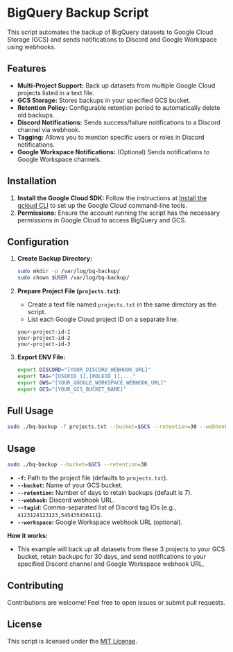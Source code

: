 # BigQuery Backup Script

This script automates the backup of BigQuery datasets to Google Cloud Storage (GCS) and sends notifications to Discord and Google Workspace using webhooks.

## Features

* **Multi-Project Support:** Back up datasets from multiple Google Cloud projects listed in a text file.
* **GCS Storage:** Stores backups in your specified GCS bucket.
* **Retention Policy:**  Configurable retention period to automatically delete old backups.
* **Discord Notifications:** Sends success/failure notifications to a Discord channel via webhook.
* **Tagging:**  Allows you to mention specific users or roles in Discord notifications.
* **Google Workspace Notifications:**  (Optional) Sends notifications to Google Workspace channels.

## Installation

1. **Install the Google Cloud SDK:** Follow the instructions at [Install the gcloud CLI](https://cloud.google.com/sdk/docs/install) to set up the Google Cloud command-line tools.
2. **Permissions:** Ensure the account running the script has the necessary permissions in Google Cloud to access BigQuery and GCS.

## Configuration

1. **Create Backup Directory:**

   ```bash
   sudo mkdir -p /var/log/bq-backup/
   sudo chown $USER /var/log/bq-backup/
   ```
   
2. **Prepare Project File (`projects.txt`):**

    * Create a text file named `projects.txt` in the same directory as the script.
    * List each Google Cloud project ID on a separate line.

    ```
    your-project-id-1
    your-project-id-2
    your-project-id-3
    ```
3. **Export ENV File:**
    ```bash
    export DISCORD="[YOUR_DISCORD_WEBHOOK_URL]"
    export TAG="[USERID_1],[ROLEID_1],..."
    export GWS="[YOUR_GOOGLE_WORKSPACE_WEBHOOK_URL]"
    export GCS="[YOUR_GCS_BUCKET_NAME]"

    ```

## Full Usage

```bash
sudo ./bq-backup -f projects.txt --bucket=$GCS --retention=30 --webhook=$DISCORD --tagid=$TAG --workspace=$GWS
```

## Usage

```bash
sudo ./bq-backup --bucket=$GCS --retention=30
```

* **`-f`:** Path to the project file (defaults to `projects.txt`).
* **`--bucket`:** Name of your GCS bucket.
* **`--retention`:** Number of days to retain backups (default is 7).
* **`--webhook`:** Discord webhook URL.
* **`--tagid`:** Comma-separated list of Discord tag IDs (e.g., `4123124123123,545435436111`).
* **`--workspace`:** Google Workspace webhook URL (optional).

**How it works:**

- This example will back up all datasets from these 3 projects to your GCS bucket, retain backups for 30 days, and send notifications to your specified Discord channel and Google Workspace webhook URL.

## Contributing

Contributions are welcome! Feel free to open issues or submit pull requests.

## License

This script is licensed under the [MIT License](LICENSE).
